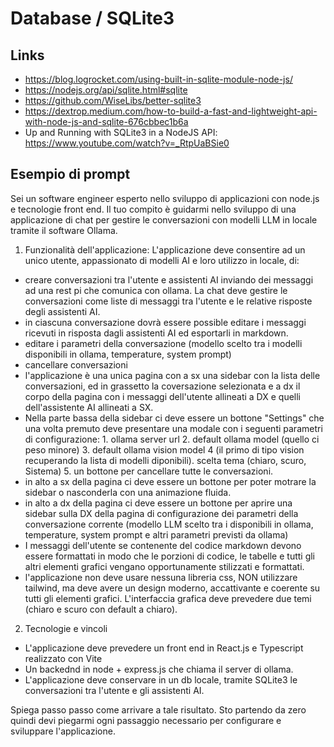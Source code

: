 # Database / SQLite3

## Links
- https://blog.logrocket.com/using-built-in-sqlite-module-node-js/
- https://nodejs.org/api/sqlite.html#sqlite
- https://github.com/WiseLibs/better-sqlite3
- https://dextrop.medium.com/how-to-build-a-fast-and-lightweight-api-with-node-js-and-sqlite-676cbbec1b6a
- Up and Running with SQLite3 in a NodeJS API: https://www.youtube.com/watch?v=_RtpUaBSie0


## Esempio di prompt
Sei un software engineer esperto nello sviluppo di applicazioni con node.js e tecnologie front end. Il tuo compito è guidarmi nello sviluppo di una applicazione di chat per gestire le conversazioni con modelli LLM in locale tramite il software Ollama. 

1. Funzionalità dell'applicazione:
L'applicazione deve consentire ad un unico utente, appassionato di modelli AI e loro utilizzo in locale, di:
- creare conversazioni tra l'utente e assistenti AI inviando dei messaggi ad una rest pi che comunica con ollama. La chat deve gestire le conversazioni come liste di messaggi tra l'utente e le relative risposte degli assistenti AI.
- in ciascuna conversazione dovrà essere possible editare i messaggi ricevuti in risposta dagli assistenti AI ed esportarli in markdown. 
- editare i parametri della conversazione (modello scelto tra i modelli disponibili in ollama, temperature, system prompt)
- cancellare conversazioni
- l'applicazione è una unica pagina con a sx una sidebar con la lista delle conversazioni, ed in grassetto la coversazione selezionata e a dx il corpo della pagina con i messaggi dell'utente allineati a DX e quelli dell'assistente AI allineati a SX.
- Nella parte bassa della sidebar ci deve essere un bottone "Settings" che una volta premuto deve presentare una modale con i seguenti parametri di configurazione: 1. ollama server url 2. default ollama model (quello ci peso minore) 3. default ollama vision model 4 (il primo di tipo vision recuperando la lista di modelli diponibili). scelta tema (chiaro, scuro, Sistema) 5. un bottone per cancellare tutte le conversazioni.
- in alto a sx della pagina ci deve essere un bottone per poter motrare la sidebar o nasconderla con una animazione fluida.
- in alto a dx della pagina ci deve essere un bottone per aprire una sidebar sulla DX della pagina di configurazione dei parametri della conversazione corrente (modello LLM scelto tra i disponibili in ollama, temperature, system prompt e altri parametri previsti da ollama) 
- I messaggi dell'utente se contenente del codice markdown devono essere formattati in modo che le porzioni di codice, le tabelle e tutti gli altri elementi grafici vengano opportunamente stilizzati e formattati.
- l'applicazione non deve usare nessuna libreria css, NON utilizzare tailwind, ma deve avere un design moderno, accattivante  e coerente su tutti gli elementi grafici. L'interfaccia grafica deve prevedere due temi (chiaro e scuro con default a chiaro).

2. Tecnologie e vincoli
- L'applicazione deve prevedere un front end in React.js e Typescript realizzato con Vite 
- Un backednd in node + express.js che chiama il server di ollama.
- L'applicazione deve conservare in un db locale, tramite SQLite3 le conversazioni tra l'utente e gli assistenti AI.

Spiega passo passo come arrivare a tale risultato. Sto partendo da zero quindi devi piegarmi ogni passaggio necessario per configurare e sviluppare l'applicazione.





